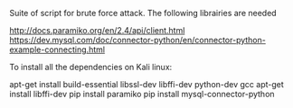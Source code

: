 Suite of script for brute force attack.
The following librairies are needed

http://docs.paramiko.org/en/2.4/api/client.html
https://dev.mysql.com/doc/connector-python/en/connector-python-example-connecting.html

To install all the dependencies on Kali linux:

apt-get install build-essential libssl-dev libffi-dev python-dev gcc
apt-get install libffi-dev
pip install paramiko
pip install mysql-connector-python

